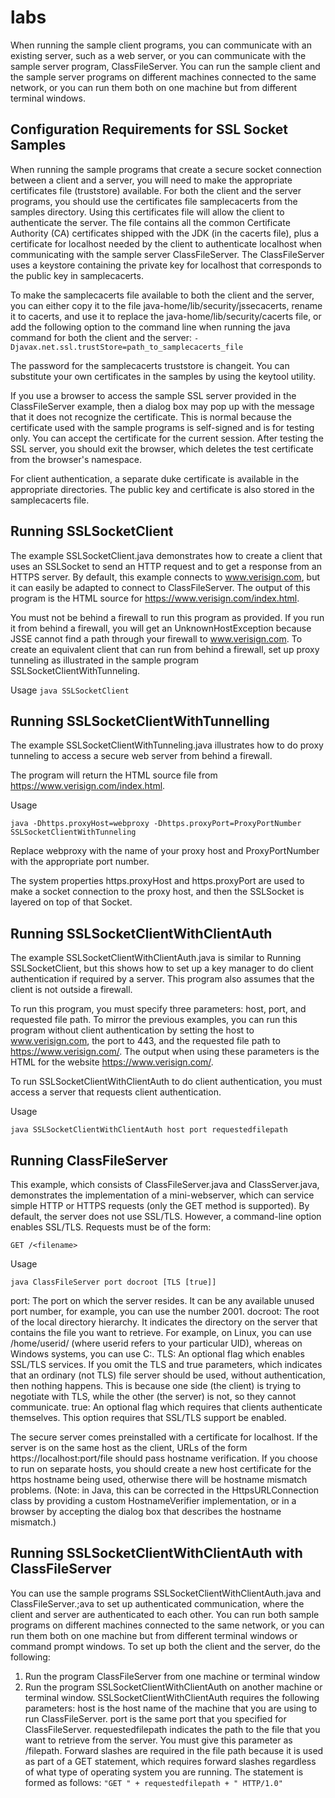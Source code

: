 # labs

When running the sample client programs, you can communicate with an existing server, such as a web server, or you can communicate with the sample server program, ClassFileServer. You can run the sample client and the sample server programs on different machines connected to the same network, or you can run them both on one machine but from different terminal windows.

## Configuration Requirements for SSL Socket Samples
When running the sample programs that create a secure socket connection between a client and a server, you will need to make the appropriate certificates file (truststore) available. For both the client and the server programs, you should use the certificates file samplecacerts from the samples directory. Using this certificates file will allow the client to authenticate the server. The file contains all the common Certificate Authority (CA) certificates shipped with the JDK (in the cacerts file), plus a certificate for localhost needed by the client to authenticate localhost when communicating with the sample server ClassFileServer. The ClassFileServer uses a keystore containing the private key for localhost that corresponds to the public key in samplecacerts.

To make the samplecacerts file available to both the client and the server, you can either copy it to the file java-home/lib/security/jssecacerts, rename it to cacerts, and use it to replace the java-home/lib/security/cacerts file, or add the following option to the command line when running the java command for both the client and the server: 
`-Djavax.net.ssl.trustStore=path_to_samplecacerts_file`

The password for the samplecacerts truststore is changeit. You can substitute your own certificates in the samples by using the keytool utility.

If you use a browser to access the sample SSL server provided in the ClassFileServer example, then a dialog box may pop up with the message that it does not recognize the certificate. This is normal because the certificate used with the sample programs is self-signed and is for testing only. You can accept the certificate for the current session. After testing the SSL server, you should exit the browser, which deletes the test certificate from the browser's namespace.

For client authentication, a separate duke certificate is available in the appropriate directories. The public key and certificate is also stored in the samplecacerts file.

## Running SSLSocketClient

The example SSLSocketClient.java demonstrates how to create a client that uses an SSLSocket to send an HTTP request and to get a response from an HTTPS server. By default, this example connects to www.verisign.com, but it can easily be adapted to connect to ClassFileServer. The output of this program is the HTML source for https://www.verisign.com/index.html.

You must not be behind a firewall to run this program as provided. If you run it from behind a firewall, you will get an UnknownHostException because JSSE cannot find a path through your firewall to www.verisign.com. To create an equivalent client that can run from behind a firewall, set up proxy tunneling as illustrated in the sample program SSLSocketClientWithTunneling.

Usage
`java SSLSocketClient`

## Running SSLSocketClientWithTunnelling

The example SSLSocketClientWithTunneling.java illustrates how to do proxy tunneling to access a secure web server from behind a firewall.

The program will return the HTML source file from https://www.verisign.com/index.html.

Usage

`java -Dhttps.proxyHost=webproxy -Dhttps.proxyPort=ProxyPortNumber SSLSocketClientWithTunneling`

Replace webproxy with the name of your proxy host and ProxyPortNumber with the appropriate port number.

The system properties https.proxyHost and https.proxyPort are used to make a socket connection to the proxy host, and then the SSLSocket is layered on top of that Socket.

## Running SSLSocketClientWithClientAuth
The example SSLSocketClientWithClientAuth.java is similar to Running SSLSocketClient, but this shows how to set up a key manager to do client authentication if required by a server. This program also assumes that the client is not outside a firewall. 

To run this program, you must specify three parameters: host, port, and requested file path. To mirror the previous examples, you can run this program without client authentication by setting the host to www.verisign.com, the port to 443, and the requested file path to https://www.verisign.com/. The output when using these parameters is the HTML for the website https://www.verisign.com/.

To run SSLSocketClientWithClientAuth to do client authentication, you must access a server that requests client authentication.

Usage

`java SSLSocketClientWithClientAuth host port requestedfilepath`

## Running ClassFileServer

This example, which consists of ClassFileServer.java and ClassServer.java, demonstrates the implementation of a mini-webserver, which can service simple HTTP or HTTPS requests (only the GET method is supported). By default, the server does not use SSL/TLS. However, a command-line option enables SSL/TLS. Requests must be of the form:

`GET /<filename>`

Usage

`java ClassFileServer port docroot [TLS [true]]`

port: The port on which the server resides. It can be any available unused port number, for example, you can use the number 2001.
docroot: The root of the local directory hierarchy. It indicates the directory on the server that contains the file you want to retrieve. For example, on Linux, you can use /home/userid/ (where userid refers to your particular UID), whereas on Windows systems, you can use C:\.
TLS: An optional flag which enables SSL/TLS services. If you omit the TLS and true parameters, which indicates that an ordinary (not TLS) file server should be used, without authentication, then nothing happens. This is because one side (the client) is trying to negotiate with TLS, while the other (the server) is not, so they cannot communicate.
true: An optional flag which requires that clients authenticate themselves. This option requires that SSL/TLS support be enabled.

The secure server comes preinstalled with a certificate for localhost. If the server is on the same host as the client, URLs of the form https://localhost:port/file should pass hostname verification. If you choose to run on separate hosts, you should create a new host certificate for the https hostname being used, otherwise there will be hostname mismatch problems. (Note: in Java, this can be corrected in the HttpsURLConnection class by providing a custom HostnameVerifier implementation, or in a browser by accepting the dialog box that describes the hostname mismatch.)

## Running SSLSocketClientWithClientAuth with ClassFileServer
You can use the sample programs SSLSocketClientWithClientAuth.java and ClassFileServer.;ava to set up authenticated communication, where the client and server are authenticated to each other. You can run both sample programs on different machines connected to the same network, or you can run them both on one machine but from different terminal windows or command prompt windows. To set up both the client and the server, do the following:

1. Run the program ClassFileServer from one machine or terminal window
2. Run the program SSLSocketClientWithClientAuth on another machine or terminal window. SSLSocketClientWithClientAuth requires the following parameters:
host is the host name of the machine that you are using to run ClassFileServer.
port is the same port that you specified for ClassFileServer.
requestedfilepath indicates the path to the file that you want to retrieve from the server. You must give this parameter as /filepath. Forward slashes are required in the file path because it is used as part of a GET statement, which requires forward slashes regardless of what type of operating system you are running. The statement is formed as follows:
`"GET " + requestedfilepath + " HTTP/1.0"`

